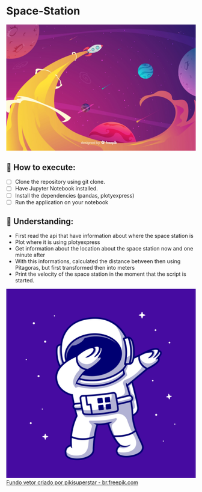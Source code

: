 # Space-Station

![Space Image](/assets/2299682.jpg)
## 🚀 How to execute:
- [ ] Clone the repository using git clone.
- [ ] Have Jupyter Notebook installed.
- [ ] Install the dependencies (pandas, plotyexpress)
- [ ] Run the application on your notebook

## 🔎 Understanding:
- First read the api that have information about where the space station is
- Plot where it is using plotyexpress
- Get information about the location about the space station now and one minute after
- With this informations, calculated the distance between then using Pitagoras, but first transformed then into meters
- Print the velocity of the space station in the moment that the script is started.

![Astronaut](/assets/pic2.jpg)
<a href='https://br.freepik.com/fotos-vetores-gratis/fundo'>Fundo vetor criado por pikisuperstar - br.freepik.com</a>
